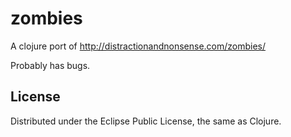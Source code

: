 # zombies

A clojure port of http://distractionandnonsense.com/zombies/

Probably has bugs.

## License

Distributed under the Eclipse Public License, the same as Clojure.
